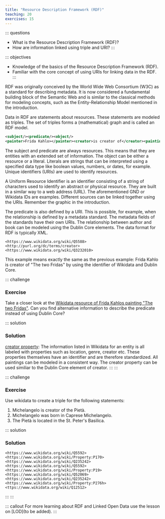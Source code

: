 ```yaml
---
title: "Resource Description Framework (RDF)"
teaching: 20
exercises: 15
---
```


::: questions 

- What is the Resource Description Framework (RDF)?
- How are information linked using triple and URI? 
:::

::: objectives

- Knowledge of the basics of the Resource Description Framework (RDF).
- Familiar with the core concept of using URIs for linking data in the RDF. 
:::


RDF was originally conceived by the World Wide Web Consortium (W3C) as a standard for describing metadata. 
It is now considered a fundamental building block of the Semantic Web and is similar to the classical methods 
for modeling concepts, such as the Entity-Relationship Model mentioned in the introduction.

Data in RDF are statements about resources. These statements are modeled as triples. The set of triples forms a 
(mathematical) graph and is called an RDF model. 

```xml
<subject/><predicate/><object/>
<painter>Frida Kahlo></painter><creator>is creator of</creator><painting>The two fridas</painting>
```

The subject and predicate are always resources. This means that they are entities with an extended set of information. The object can be either a resource or a literal. Literals are strings that can be interpreted using a specified data type like boolean values, numbers, or dates, for example. Unique identifiers (URIs) are used to identify resources. 

A Uniform Resource Identifier is an identifier consisting of a string of characters used to identify an abstract or physical resource. They are built in a similar way to a web address (URL). The aforementioned GND or Wikidata IDs are examples. Different sources can be linked together using the URIs. Remember the graphic in the introduction. 

The predicate is also defined by a URI. This is possible, for example, when the relationship is defined by a metadata 
standard. The metadata fields of the standards have their own URIs. The relationship between author and book can be 
modeled using the Dublin Core elements. The data format for RDF is typically XML. 

```
<https://www.wikidata.org/wiki/Q5588><http://purl.org/dc/terms/creator><https://www.wikidata.org/wiki/Q3232010>
```
This example means exactly the same as the previous example: Frida Kahlo is creator of "The two Fridas" by using the identifier of Wikidata and Dublin Core. 


::: challenge

### Exercise

Take a closer look at the [Wikidata resource of Frida Kahlos painting "The two Fridas"](https://www.wikidata.org/wiki/Q5588). Can you find alternative information to describe the predicate instead of using Dublin Core?

::: solution

### Solution

[creator property](https://www.wikidata.org/wiki/Property:P170): The information listed in Wikidata for an entity is all labeled with properties such as location, genre, creator etc. These properties themselves have an identifier and are therefore standardized. All paintings can be modeled in a consistent way. The creator property can be used similiar to the Dublin Core element of creator. 
:::
:::

::: challenge

### Exercise

Use wikidata to create a triple for the following statements:
1) Michelangelo is creator of the Pietà.
2) Michelangelo was born in Caprese Michelangelo.
3) The Pietà is located in the St. Peter's Basilica. 

::: solution

### Solution

```
<https://www.wikidata.org/wiki/Q5592><https://www.wikidata.org/wiki/Property:P170><https://www.wikidata.org/wiki/Q235242>
<https://www.wikidata.org/wiki/Q5592><https://www.wikidata.org/wiki/Property:P19><https://www.wikidata.org/wiki/Q52069>
<https://www.wikidata.org/wiki/Q235242><https://www.wikidata.org/wiki/Property:P276h><ttps://www.wikidata.org/wiki/Q12512>
```
:::
:::
   

::: callout 
For more learning about RDF and Linked Open Data use the lesson on [LOD](to be added).
:::

